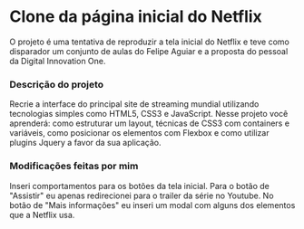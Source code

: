 # Clone da página inicial do Netflix

O projeto é uma tentativa de reproduzir a tela inicial do Netflix e teve como disparador um conjunto de aulas do Felipe Aguiar e a proposta do pessoal da Digital Innovation One.

### Descrição do projeto

Recrie a interface do principal site de streaming mundial utilizando tecnologias simples como HTML5, CSS3 e JavaScript. Nesse projeto você aprenderá: como estruturar um layout, técnicas de CSS3 com containers e variáveis, como posicionar os elementos com Flexbox e como utilizar plugins Jquery a favor da sua aplicação.

### Modificações feitas por mim

Inseri comportamentos para os botões da tela inicial. Para o botão de "Assistir" eu apenas redirecionei para o trailer da série no Youtube. No botão de "Mais informações" eu inseri um modal com alguns dos elementos que a Netflix usa. 
